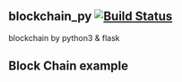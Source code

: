 ## blockchain_py [![Build Status](https://travis-ci.org/elastic7327/blockchain_py.svg?branch=master)](https://travis-ci.org/elastic7327/blockchain_py)
blockchain by python3 &amp; flask 

## Block Chain example
